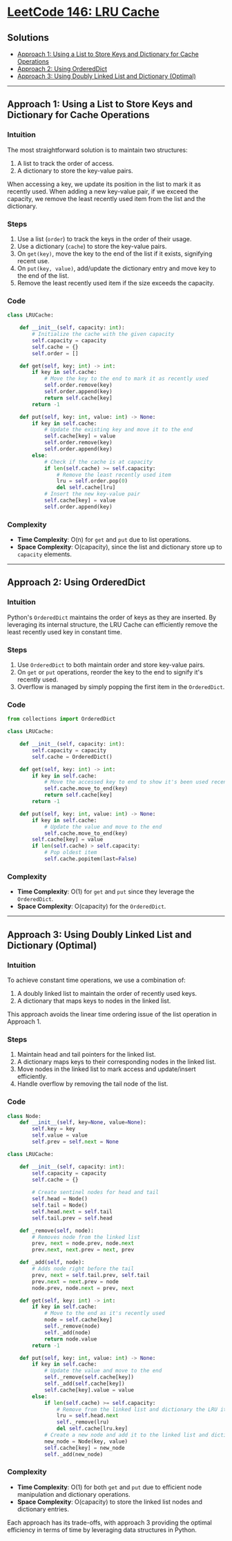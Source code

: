 # [LeetCode 146: LRU Cache](https://leetcode.com/problems/lru-cache/)

## Solutions

- [Approach 1: Using a List to Store Keys and Dictionary for Cache Operations](#approach-1-using-a-list-to-store-keys-and-dictionary-for-cache-operations)
- [Approach 2: Using OrderedDict](#approach-2-using-ordereddict)
- [Approach 3: Using Doubly Linked List and Dictionary (Optimal)](#approach-3-using-doubly-linked-list-and-dictionary-optimal)

---

## Approach 1: Using a List to Store Keys and Dictionary for Cache Operations

### Intuition

The most straightforward solution is to maintain two structures:

1. A list to track the order of access.
2. A dictionary to store the key-value pairs.

When accessing a key, we update its position in the list to mark it as recently used. When adding a new key-value pair, if we exceed the capacity, we remove the least recently used item from the list and the dictionary. 

### Steps

1. Use a list (`order`) to track the keys in the order of their usage.
2. Use a dictionary (`cache`) to store the key-value pairs.
3. On `get(key)`, move the key to the end of the list if it exists, signifying recent use.
4. On `put(key, value)`, add/update the dictionary entry and move key to the end of the list.
5. Remove the least recently used item if the size exceeds the capacity.

### Code

```python
class LRUCache:

    def __init__(self, capacity: int):
        # Initialize the cache with the given capacity
        self.capacity = capacity
        self.cache = {}
        self.order = []

    def get(self, key: int) -> int:
        if key in self.cache:
            # Move the key to the end to mark it as recently used
            self.order.remove(key)
            self.order.append(key)
            return self.cache[key]
        return -1

    def put(self, key: int, value: int) -> None:
        if key in self.cache:
            # Update the existing key and move it to the end
            self.cache[key] = value
            self.order.remove(key)
            self.order.append(key)
        else:
            # Check if the cache is at capacity
            if len(self.cache) >= self.capacity:
                # Remove the least recently used item
                lru = self.order.pop(0)
                del self.cache[lru]
            # Insert the new key-value pair
            self.cache[key] = value
            self.order.append(key)
```

### Complexity

- **Time Complexity**: O(n) for `get` and `put` due to list operations.
- **Space Complexity**: O(capacity), since the list and dictionary store up to `capacity` elements.

---

## Approach 2: Using OrderedDict

### Intuition

Python's `OrderedDict` maintains the order of keys as they are inserted. By leveraging its internal structure, the LRU Cache can efficiently remove the least recently used key in constant time.

### Steps

1. Use `OrderedDict` to both maintain order and store key-value pairs.
2. On `get` or `put` operations, reorder the key to the end to signify it's recently used.
3. Overflow is managed by simply popping the first item in the `OrderedDict`.

### Code

```python
from collections import OrderedDict

class LRUCache:

    def __init__(self, capacity: int):
        self.capacity = capacity
        self.cache = OrderedDict()

    def get(self, key: int) -> int:
        if key in self.cache:
            # Move the accessed key to end to show it's been used recently
            self.cache.move_to_end(key)
            return self.cache[key]
        return -1

    def put(self, key: int, value: int) -> None:
        if key in self.cache:
            # Update the value and move to the end
            self.cache.move_to_end(key)
        self.cache[key] = value
        if len(self.cache) > self.capacity:
            # Pop oldest item
            self.cache.popitem(last=False)
```

### Complexity

- **Time Complexity**: O(1) for `get` and `put` since they leverage the `OrderedDict`.
- **Space Complexity**: O(capacity) for the `OrderedDict`.

---

## Approach 3: Using Doubly Linked List and Dictionary (Optimal)

### Intuition

To achieve constant time operations, we use a combination of:

1. A doubly linked list to maintain the order of recently used keys.
2. A dictionary that maps keys to nodes in the linked list.

This approach avoids the linear time ordering issue of the list operation in Approach 1. 

### Steps

1. Maintain head and tail pointers for the linked list.
2. A dictionary maps keys to their corresponding nodes in the linked list.
3. Move nodes in the linked list to mark access and update/insert efficiently.
4. Handle overflow by removing the tail node of the list.

### Code

```python
class Node:
    def __init__(self, key=None, value=None):
        self.key = key
        self.value = value
        self.prev = self.next = None

class LRUCache:

    def __init__(self, capacity: int):
        self.capacity = capacity
        self.cache = {}
        
        # Create sentinel nodes for head and tail
        self.head = Node()
        self.tail = Node()
        self.head.next = self.tail
        self.tail.prev = self.head

    def _remove(self, node):
        # Removes node from the linked list
        prev, next = node.prev, node.next
        prev.next, next.prev = next, prev

    def _add(self, node):
        # Adds node right before the tail
        prev, next = self.tail.prev, self.tail
        prev.next = next.prev = node
        node.prev, node.next = prev, next

    def get(self, key: int) -> int:
        if key in self.cache:
            # Move to the end as it's recently used
            node = self.cache[key]
            self._remove(node)
            self._add(node)
            return node.value
        return -1

    def put(self, key: int, value: int) -> None:
        if key in self.cache:
            # Update the value and move to the end
            self._remove(self.cache[key])
            self._add(self.cache[key])
            self.cache[key].value = value
        else:
            if len(self.cache) >= self.capacity:
                # Remove from the linked list and dictionary the LRU item
                lru = self.head.next
                self._remove(lru)
                del self.cache[lru.key]
            # Create a new node and add it to the linked list and dictionary
            new_node = Node(key, value)
            self.cache[key] = new_node
            self._add(new_node)
```

### Complexity

- **Time Complexity**: O(1) for both `get` and `put` due to efficient node manipulation and dictionary operations.
- **Space Complexity**: O(capacity) to store the linked list nodes and dictionary entries.

Each approach has its trade-offs, with approach 3 providing the optimal efficiency in terms of time by leveraging data structures in Python.

